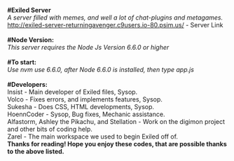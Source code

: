 <b>#Exiled Server</b><br>
<i>A server filled with memes, and well a lot of chat-plugins and metagames.</i><br>
http://exiled-server-returningavenger.c9users.io-80.psim.us/ - Server Link<br>
<br>
<b>#Node Version:</b><br>
<i>This server requires the Node Js Version 6.6.0 or higher</i><br>
<br>
<b>#To start:</b><br>
<i>Use nvm use 6.6.0, after Node 6.6.0 is installed, then type app.js</i><br>
<br>
<b>#Developers:</b><br>
Insist - Main developer of Exiled files, Sysop.<br>
Volco - Fixes errors, and implements features, Sysop.<br>
Sukesha - Does CSS, HTML developments, Sysop.<br>
HoennCoder - Sysop, Bug fixes, Mechanic assistance.<br>
Alfastorm, Ashley the Pikachu, and Stellation - Work on the digimon project and other bits of coding help.<br>
Zarel - The main workspace we used to begin Exiled off of.<br>
<b>Thanks for reading!  Hope you enjoy these codes, that are possible thanks to the above listed.</b>
